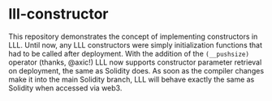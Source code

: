 # lll-constructor

This repository demonstrates the concept of implementing constructors in LLL. Until now, any LLL constructors were simply initialization functions that had to be called after deployment. With the addition of the `(__pushsize)` operator (thanks, @axic!) LLL now supports constructor parameter retrieval on deployment, the same as Solidity does. As soon as the compiler changes make it into the main Solidity branch, LLL will behave exactly the same as Solidity when accessed via web3.
